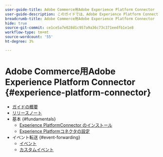 ```yaml
---
user-guide-title: Adobe Commerce用Adobe Experience Platform Connector
user-guide-description: このガイドでは、Adobe Experience Platform Connector for Adobe Commerceを使用する詳しい手順を説明します。
breadcrumb-title: Adobe Commerce用Adobe Experience Platform Connector
hide: true
source-git-commit: ce1ce5a7e028d1c957a9a36c73c371eedfb1e1e8
workflow-type: tm+mt
source-wordcount: '55'
ht-degree: 3%

---
```


# Adobe Commerce用Adobe Experience Platform Connector {#experience-platform-connector}

- [ガイドの概要](overview.md)
- [リリースノート](release-notes.md)
- 基本 {#fundamentals}
   - [Experience PlatformConnector のインストール](install.md)
   - [Experience Platformコネクタの設定](connect-data.md)
- イベント転送 {#event-forwarding}
   - [イベント](events.md)
   - [カスタムイベント](custom-events.md)

